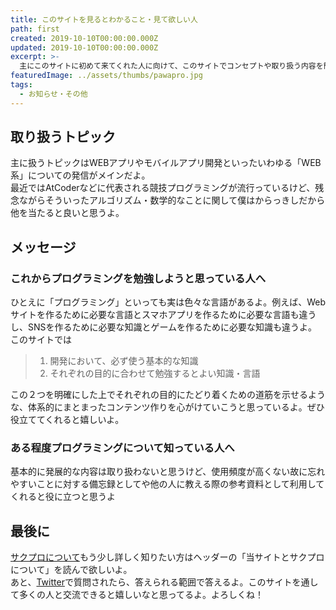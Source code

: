 ```yaml
---
title: このサイトを見るとわかること・見て欲しい人
path: first
created: 2019-10-10T00:00:00.000Z
updated: 2019-10-10T00:00:00.000Z
excerpt: >-
  主にこのサイトに初めて来てくれた人に向けて、このサイトでコンセプトや取り扱う内容を簡単に説明しているよ。よろしくね
featuredImage: ../assets/thumbs/pawapro.jpg
tags:
  - お知らせ・その他
---
```


## 取り扱うトピック
主に扱うトピックはWEBアプリやモバイルアプリ開発といったいわゆる「WEB系」についての発信がメインだよ。  
最近ではAtCoderなどに代表される競技プログラミングが流行っているけど、残念ながらそういったアルゴリズム・数学的なことに関して僕はからっきしだから他を当たると良いと思うよ。

## メッセージ
### これからプログラミングを勉強しようと思っている人へ
ひとえに「プログラミング」といっても実は色々な言語があるよ。例えば、Webサイトを作るために必要な言語とスマホアプリを作るために必要な言語も違うし、SNSを作るために必要な知識とゲームを作るために必要な知識も違うよ。このサイトでは

> 1. 開発において、必ず使う基本的な知識
> 2. それぞれの目的に合わせて勉強するとよい知識・言語

この２つを明確にした上でそれぞれの目的にたどり着くための道筋を示せるような、体系的にまとまったコンテンツ作りを心がけていこうと思っているよ。ぜひ役立ててくれると嬉しいよ。

### ある程度プログラミングについて知っている人へ
基本的に発展的な内容は取り扱わないと思うけど、使用頻度が高くない故に忘れやすいことに対する備忘録としてや他の人に教える際の参考資料として利用してくれると役に立つと思うよ

## 最後に
[サクプロについて](./about)もう少し詳しく知りたい方はヘッダーの「当サイトとサクプロについて」を読んで欲しいよ。  
あと、[Twitter](https://twitter.com/sakuprogram)で質問されたら、答えられる範囲で答えるよ。このサイトを通して多くの人と交流できると嬉しいなと思ってるよ。よろしくね！